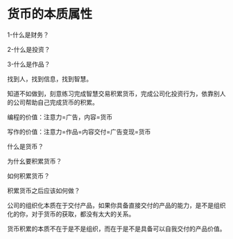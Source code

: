 # 货币的本质属性

1-什么是财务？

2-什么是投资？

3-什么是作品？

找到人，找到信息，找到智慧。

知道不如做到，刻意练习完成智慧交易积累货币，完成公司化投资行为，依靠别人的公司帮助自己完成货币的积累。

编程的价值：注意力=广告，内容=货币

写作的价值：注意力=作品=内容交付=广告变现=货币

什么是货币？

为什幺要积累货币？

如何积累货币？

积累货币之后应该如何做？

公司的组织化本质在于交付产品，如果你具备直接交付的产品的能力，是不是组织化的你，对于货币的获取，都没有太大的关系。

货币积累的本质不在于是不是组织，而在于是不是具备可以自我交付的产品价值。
